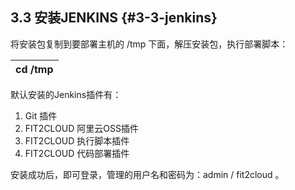 ## **3.3 安装JENKINS** {#3-3-jenkins}

将安装包复制到要部署主机的 /tmp 下面，解压安装包，执行部署脚本：

| cd /tmp |
| --- |

默认安装的Jenkins插件有：

1.  Git 插件
2.  FIT2CLOUD 阿里云OSS插件
3.  FIT2CLOUD 执行脚本插件
4.  FIT2CLOUD 代码部署插件

安装成功后，即可登录，管理的用户名和密码为：admin / fit2cloud 。